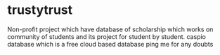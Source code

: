 # trustytrust
Non-profit project which have database of scholarship which works on community of students and its project for student by student. 
caspio database which is a free cloud based database
ping me for any doubts 
